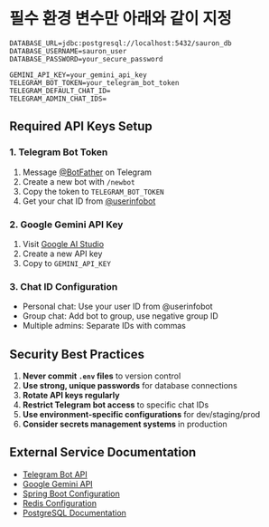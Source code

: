 # 필수 환경 변수만 아래와 같이 지정

```
DATABASE_URL=jdbc:postgresql://localhost:5432/sauron_db
DATABASE_USERNAME=sauron_user
DATABASE_PASSWORD=your_secure_password

GEMINI_API_KEY=your_gemini_api_key
TELEGRAM_BOT_TOKEN=your_telegram_bot_token
TELEGRAM_DEFAULT_CHAT_ID=
TELEGRAM_ADMIN_CHAT_IDS=
```

## Required API Keys Setup

### 1. Telegram Bot Token

1. Message [@BotFather](https://t.me/BotFather) on Telegram
2. Create a new bot with `/newbot`
3. Copy the token to `TELEGRAM_BOT_TOKEN`
4. Get your chat ID from [@userinfobot](https://t.me/userinfobot)

### 2. Google Gemini API Key

1. Visit [Google AI Studio](https://makersuite.google.com/app/apikey)
2. Create a new API key
3. Copy to `GEMINI_API_KEY`

### 3. Chat ID Configuration

- Personal chat: Use your user ID from @userinfobot
- Group chat: Add bot to group, use negative group ID
- Multiple admins: Separate IDs with commas

## Security Best Practices

1. **Never commit `.env` files** to version control
2. **Use strong, unique passwords** for database connections
3. **Rotate API keys regularly**
4. **Restrict Telegram bot access** to specific chat IDs
5. **Use environment-specific configurations** for dev/staging/prod
6. **Consider secrets management systems** in production

## External Service Documentation

- [Telegram Bot API](https://core.telegram.org/bots/api)
- [Google Gemini API](https://ai.google.dev/docs)
- [Spring Boot Configuration](https://docs.spring.io/spring-boot/docs/current/reference/html/application-properties.html)
- [Redis Configuration](https://redis.io/docs/)
- [PostgreSQL Documentation](https://www.postgresql.org/docs/)
